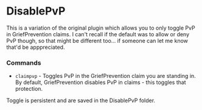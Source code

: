 # DisablePvP
This is a variation of the original plugin which allows you to only toggle PvP in GriefPrevention claims. I can't recall if the default was to allow or deny PvP though, so that might be different too... if someone can let me know that'd be apppreciated.

### Commands
- `claimpvp` - Toggles PvP in the GriefPrevention claim you are standing in. By default, GriefPrevention disables PvP in claims - this toggles that protection.

Toggle is persistent and are saved in the DisablePvP folder.
